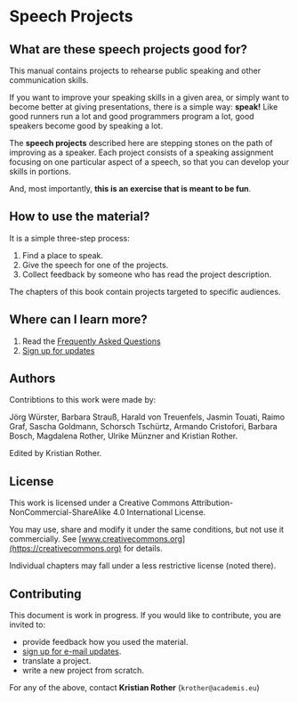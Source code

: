 
# Speech Projects

## What are these speech projects good for?

This manual contains projects to rehearse public speaking and other communication skills.

If you want to improve your speaking skills in a given area, or simply want to become better at giving presentations, there is a simple way: **speak!** Like good runners run a lot and good programmers program a lot, good speakers become good by speaking a lot.

The **speech projects** described here are stepping stones on the path of improving as a speaker. Each project consists of a speaking assignment focusing on one particular aspect of a speech, so that you can develop your skills in portions.

And, most importantly, **this is an exercise that is meant to be fun**.

## How to use the material?

It is a simple three-step process:

1. Find a place to speak.
2. Give the speech for one of the projects.
3. Collect feedback by someone who has read the project description.

The chapters of this book contain projects targeted to specific audiences.

## Where can I learn more?

1. Read the [Frequently Asked Questions](faq.md)
2. [Sign up for updates](http://eepurl.com/cPMA7H)


## Authors

Contribtions to this work were made by:

Jörg Würster, Barbara Strauß, Harald von Treuenfels, Jasmin Touati, Raimo Graf, Sascha Goldmann, Schorsch Tschürtz, Armando Cristofori, Barbara Bosch, Magdalena Rother, Ulrike Münzner and Kristian Rother. 

Edited by Kristian Rother.

## License

This work is licensed under a Creative Commons Attribution-NonCommercial-ShareAlike 4.0 International License. 

You may use, share and modify it under the same conditions, but not use it commercially. See [www.creativecommons.org](https://creativecommons.org) for details.

Individual chapters may fall under a less restrictive license (noted there).


## Contributing

This document is work in progress. If you would like to contribute, you are invited to:

* provide feedback how you used the material.
* [sign up for e-mail updates]().
* translate a project.
* write a new project from scratch.

For any of the above, contact **Kristian Rother** (`krother@academis.eu`)

